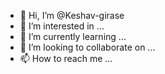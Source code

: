- 👋 Hi, I’m @Keshav-girase
- 👀 I’m interested in ...
- 🌱 I’m currently learning ...
- 💞️ I’m looking to collaborate on ...
- 📫 How to reach me ...

<!---
Keshav-girase/Keshav-girase is a ✨ special ✨ repository because its `README.md` (this file) appears on your GitHub profile.
You can click the Preview link to take a look at your changes.
--->
